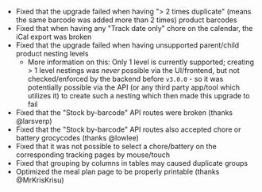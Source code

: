 - Fixed that the upgrade failed when having "> 2 times duplicate" (means the same barcode was added more than 2 times) product barcodes
- Fixed that when having any "Track date only" chore on the calendar, the iCal export was broken
- Fixed that the upgrade failed when having unsupported parent/child product nesting levels
  - More information on this: Only 1 level is currently supported; creating > 1 level nestings was _never_ possible via the UI/frontend, but not checked/enforced by the backend before `v3.0.0` - so it was potentially possible via the API (or any third party app/tool which utilizes it) to create such a nesting which then made this upgrade to fail
- Fixed that the "Stock by-barcode" API routes were broken (thanks @larsverp)
- Fixed that the "Stock by-barcode" API routes also accepted chore or battery grocycodes (thanks @lowlee)
- Fixed that it was not possible to select a chore/battery on the corresponding tracking pages by mouse/touch
- Fixed that grouping by columns in tables may caused duplicate groups
- Optimized the meal plan page to be properly printable (thanks @MrKrisKrisu)

